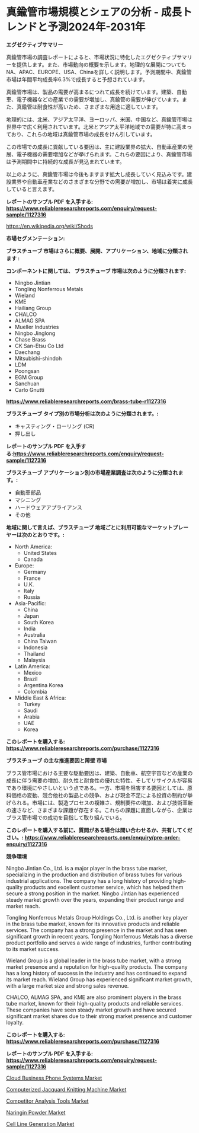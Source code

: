 <p><h1>真鍮管市場規模とシェアの分析 - 成長トレンドと予測2024年-2031年</h1></p><p><strong>エグゼクティブサマリー</strong></p>
<p><p>真鍮管市場の調査レポートによると、市場状況に特化したエグゼクティブサマリーを提供します。また、市場動向の概要を示します。地理的な展開についてもNA、APAC、EUROPE、USA、Chinaを詳しく説明します。予測期間中、真鍮管市場は年間平均成長率6.3%で成長すると予想されています。</p><p>真鍮管市場は、製品の需要が高まるにつれて成長を続けています。建築、自動車、電子機器などの産業での需要が増加し、真鍮管の需要が伸びています。また、真鍮管は耐食性が高いため、さまざまな用途に適しています。</p><p>地理的には、北米、アジア太平洋、ヨーロッパ、米国、中国など、真鍮管市場は世界中で広く利用されています。北米とアジア太平洋地域での需要が特に高まっており、これらの地域は真鍮管市場の成長をけん引しています。</p><p>この市場での成長に貢献している要因は、主に建設業界の拡大、自動車産業の発展、電子機器の需要増加などが挙げられます。これらの要因により、真鍮管市場は予測期間中に持続的な成長が見込まれています。</p><p>以上のように、真鍮管市場は今後もますます拡大し成長していく見込みです。建設業界や自動車産業などのさまざまな分野での需要が増加し、市場は着実に成長していると言えます。</p></p>
<p><strong>レポートのサンプル PDF を入手する: <a href="https://www.reliableresearchreports.com/enquiry/request-sample/1127316">https://www.reliableresearchreports.com/enquiry/request-sample/1127316</a></strong></p>
<p><a href="https://en.wikipedia.org/wiki/Shods">https://en.wikipedia.org/wiki/Shods</a></p>
<p><strong>市場セグメンテーション:</strong></p>
<p><strong> ブラスチューブ 市場はさらに概要、展開、アプリケーション、地域に分類されます :</strong></p>
<p><strong>コンポーネントに関しては、 ブラスチューブ 市場は次のように分類されます:</strong></p>
<p><ul><li>Ningbo Jintian</li><li>Tongling Nonferrous Metals</li><li>Wieland</li><li>KME</li><li>Hailiang Group</li><li>CHALCO</li><li>ALMAG SPA</li><li>Mueller Industries</li><li>Ningbo Jinglong</li><li>Chase Brass</li><li>CK San-Etsu Co Ltd</li><li>Daechang</li><li>Mitsubishi-shindoh</li><li>LDM</li><li>Poongsan</li><li>EGM Group</li><li>Sanchuan</li><li>Carlo Gnutti</li></ul></p>
<p><strong><a href="https://www.reliableresearchreports.com/brass-tube-r1127316">https://www.reliableresearchreports.com/brass-tube-r1127316</a></strong></p>
<p><strong> ブラスチューブ タイプ別の市場分析は次のように分類されます。:</strong></p>
<p><ul><li>キャスティング・ローリング (CR)</li><li>押し出し</li></ul></p>
<p><strong>レポートのサンプル PDF を入手する:<a href="https://www.reliableresearchreports.com/enquiry/request-sample/1127316">https://www.reliableresearchreports.com/enquiry/request-sample/1127316</a></strong></p>
<p><strong> ブラスチューブ アプリケーション別の市場産業調査は次のように分類されます。:</strong></p>
<p><ul><li>自動車部品</li><li>マシニング</li><li>ハードウェアアプライアンス</li><li>その他</li></ul></p>
<p><strong>地域に関して言えば、ブラスチューブ 地域ごとに利用可能なマーケットプレーヤーは次のとおりです。:</strong></p>
<p><ul>
    <li>
        North America:
        <ul>
            <li>United States</li>
            <li>Canada</li>
        </ul>
    </li>
    <li>
        Europe:
        <ul>
            <li>Germany</li>
            <li>France</li>
            <li>U.K.</li>
            <li>Italy</li>
            <li>Russia</li>
        </ul>
    </li>
    <li>
        Asia-Pacific:
        <ul>
            <li>China</li>
            <li>Japan</li>
            <li>South Korea</li>
            <li>India</li>
            <li>Australia</li>
            <li>China Taiwan</li>
            <li>Indonesia</li>
            <li>Thailand</li>
            <li>Malaysia</li>
        </ul>
    </li>
    <li>
        Latin America:
        <ul>
            <li>Mexico</li>
            <li>Brazil</li>
            <li>Argentina Korea</li>
            <li>Colombia</li>
        </ul>
    </li>
    <li>
        Middle East & Africa:
        <ul>
            <li>Turkey</li>
            <li>Saudi</li>
            <li>Arabia</li>
            <li>UAE</li>
            <li>Korea</li>
        </ul>
    </li>
    </ul></p>
<p><strong>このレポートを購入する: <a href="https://www.reliableresearchreports.com/purchase/1127316">https://www.reliableresearchreports.com/purchase/1127316</a></strong></p>
<p><strong>ブラスチューブ の主な推進要因と障壁 市場</strong></p>
<p><p>ブラス管市場における主要な駆動要因は、建築、自動車、航空宇宙などの産業の成長に伴う需要の増加、耐久性と耐食性の優れた特性、そしてリサイクルが容易であり環境にやさしいという点である。一方、市場を阻害する要因としては、原料価格の変動、競合他社の製品との競争、および現金不足による投資の制約が挙げられる。市場には、製造プロセスの複雑さ、規制要件の増加、および技術革新の速さなど、さまざまな課題が存在する。これらの課題に直面しながら、企業はブラス管市場での成功を目指して取り組んでいる。</p></p>
<p><strong>このレポートを購入する前に、質問がある場合は問い合わせるか、共有してください。: <a href="https://www.reliableresearchreports.com/enquiry/pre-order-enquiry/1127316">https://www.reliableresearchreports.com/enquiry/pre-order-enquiry/1127316</a></strong></p>
<p><strong>競争環境</strong></p>
<p><p>Ningbo Jintian Co., Ltd. is a major player in the brass tube market, specializing in the production and distribution of brass tubes for various industrial applications. The company has a long history of providing high-quality products and excellent customer service, which has helped them secure a strong position in the market. Ningbo Jintian has experienced steady market growth over the years, expanding their product range and market reach.</p><p>Tongling Nonferrous Metals Group Holdings Co., Ltd. is another key player in the brass tube market, known for its innovative products and reliable services. The company has a strong presence in the market and has seen significant growth in recent years. Tongling Nonferrous Metals has a diverse product portfolio and serves a wide range of industries, further contributing to its market success.</p><p>Wieland Group is a global leader in the brass tube market, with a strong market presence and a reputation for high-quality products. The company has a long history of success in the industry and has continued to expand its market reach. Wieland Group has experienced significant market growth, with a large market size and strong sales revenue.</p><p>CHALCO, ALMAG SPA, and KME are also prominent players in the brass tube market, known for their high-quality products and reliable services. These companies have seen steady market growth and have secured significant market shares due to their strong market presence and customer loyalty.</p></p>
<p><strong>このレポートを購入する: <a href="https://www.reliableresearchreports.com/purchase/1127316">https://www.reliableresearchreports.com/purchase/1127316</a></strong></p>
<p><strong>レポートのサンプル PDF を入手する: <a href="https://www.reliableresearchreports.com/enquiry/request-sample/1127316">https://www.reliableresearchreports.com/enquiry/request-sample/1127316</a></strong><strong></strong></p>
<p><p><a href="https://github.com/gcimaudf65/Market-Research-Report-List-2/blob/main/cloud-business-phone-systems-market.md">Cloud Business Phone Systems Market</a></p><p><a href="https://issuu.com/reportprime-2/docs/computerized-jacquard-knitting-machine-market-size">Computerized Jacquard Knitting Machine Market</a></p><p><a href="https://github.com/sardarp081/Market-Research-Report-List-2/blob/main/competitor-analysis-tools-market.md">Competitor Analysis Tools Market</a></p><p><a href="https://www.linkedin.com/pulse/global-naringin-powder-market-opportunities-forecast-period-esx1f">Naringin Powder Market</a></p><p><a href="https://www.linkedin.com/pulse/global-cell-line-generation-market-focus-product-type-knockout-5ik5f">Cell Line Generation Market</a></p></p>